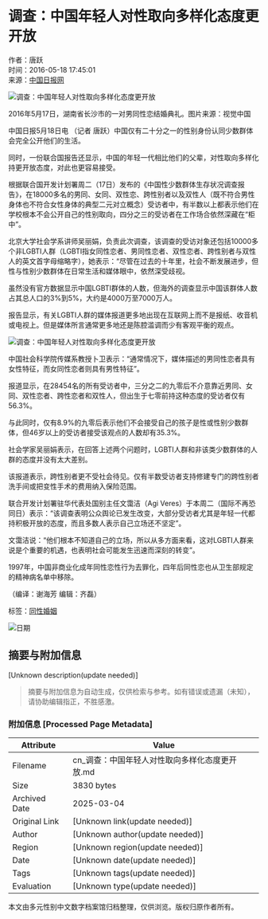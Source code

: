 # 调查：中国年轻人对性取向多样化态度更开放

作者：唐跃  
时间：2016-05-18 17:45:01  
来源：[中国日报网](https://www.chinadaily.com.cn/)

![调查：中国年轻人对性取向多样化态度更开放](../../img/attachement/jpg/site1/20160518/eca86bd77be618a67ef40a.jpg)

2016年5月17日，湖南省长沙市的一对男同性恋结婚典礼。图片来源：视觉中国

中国日报5月18日电 （记者 唐跃）中国仅有二十分之一的性别身份认同少数群体会完全公开他们的生活。

同时，一份联合国报告还显示，中国的年轻一代相比他们的父辈，对性取向多样化持更开放态度，对此也更容易接受。

根据联合国开发计划署周二（17日）发布的《中国性少数群体生存状况调查报告》，在18000多名的男同、女同、双性恋、跨性别者以及双性人（既不符合男性身体也不符合女性身体的典型二元对立概念）受访者中，有半数以上都表示他们在学校根本不会公开自己的性别取向，四分之三的受访者在工作场合依然深藏在“柜中”。

北京大学社会学系讲师吴丽娟，负责此次调查，该调查的受访对象还包括10000多个非LGBTI人群（LGBTI指女同性恋者、男同性恋者、双性恋者、跨性别者与双性人的英文首字母缩略字），她表示：“尽管在过去的十年里，社会不断发展进步，但性与性别少数群体在日常生活和媒体眼中，依然深受歧视。

虽然没有官方数据显示中国LGBTI群体的人数，但海外的调查显示中国该群体人数占其总人口的3%到5%，大约是4000万至7000万人。

报告显示，有关LGBTI人群的媒体报道更多地出现在互联网上而不是报纸、收音机或电视上。但是媒体所言通常更多地还是陈腔滥调而少有客观平衡的观点。

![调查：中国年轻人对性取向多样化态度更开放](../../img/attachement/jpg/site1/20160518/eca86bd77be618a67ef40a.jpg)

中国社会科学院传媒系教授卜卫表示：“通常情况下，媒体描述的男同性恋者具有女性特征，而女同性恋者则具有男性特征”。

报道显示，在28454名的所有受访者中，三分之二的九零后不介意靠近男同、女同、双性恋者、跨性恋者和双性人，但出生于七零前持这种态度的受访者仅有56.3%。

与此同时，仅有8.9%的九零后表示他们不会接受自己的孩子是性或性别少数群体，但46岁以上的受访者接受该观点的人数却有35.3%。

社会学家吴丽娟表示，在回答上述两个问题时，LGBTI人群和非该类少数群体的人群的态度并没有太大差别。

该报道表示，跨性别者更不受社会待见。仅有半数受访者支持修建专门的跨性别者洗手间或把变性手术的费用纳入保险范围。

联合开发计划署驻华代表处国别主任文霭洁（Agi Veres）于本周二（国际不再恐同日）表示：“该调查表明公众舆论已发生改变，大部分受访者尤其是年轻一代都持积极开放的态度，而且多数人表示自己立场还不坚定”。

文霭洁说：“他们根本不知道自己的立场，所以从多方面来看，这对LGBTI人群来说是个重要的机遇，也表明社会可能发生迅速而深刻的转变”。

1997年，中国非商业化成年同性恋性行为去罪化，四年后同性恋也从卫生部规定的精神病名单中移除。

（编译：谢海芳 编辑：齐磊）

标签：[同性婚姻](http://search.chinadaily.com.cn/searchcn.jsp?searchText=%E5%90%8C%E6%80%A7%E5%A9%9A%E5%A7%BB)

![日期](https://cn.chinadaily.com.cn/image/2016/download.jpg)
<!-- tcd_original_link https://cn.chinadaily.com.cn/2016-05/18/content_25352642.htm -->


## 摘要与附加信息

<!-- tcd_abstract -->
[Unknown description(update needed)]
<!-- tcd_abstract_end -->

> 摘要与附加信息为自动生成，仅供检索与参考。如有错误或遗漏（未知），请协助编辑指正，不胜感激。

### 附加信息 [Processed Page Metadata]

| Attribute       | Value                                  |
|-----------------|----------------------------------------|
| Filename        | cn_调查：中国年轻人对性取向多样化态度更开放.md                             |
| Size            | 3830 bytes                           |
| Archived Date   | 2025-03-04                             |
| Original Link   | [Unknown link(update needed)]                       |
| Author          | [Unknown author(update needed)]                               |
| Region          | [Unknown region(update needed)]                               |
| Date            | [Unknown date(update needed)]                                 |
| Tags            | [Unknown tags(update needed)]                                 |
| Evaluation            | [Unknown type(update needed)]                                 |
<!-- tcd_table_end -->

本文由多元性别中文数字档案馆归档整理，仅供浏览。版权归原作者所有。

